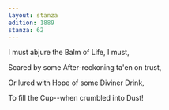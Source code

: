 ```yaml
---
layout: stanza
edition: 1889
stanza: 62
---
```


I must abjure the Balm of Life, I must,

Scared by some After-reckoning ta'en on trust,

Or lured with Hope of some Diviner Drink,

To fill the Cup--when crumbled into Dust!